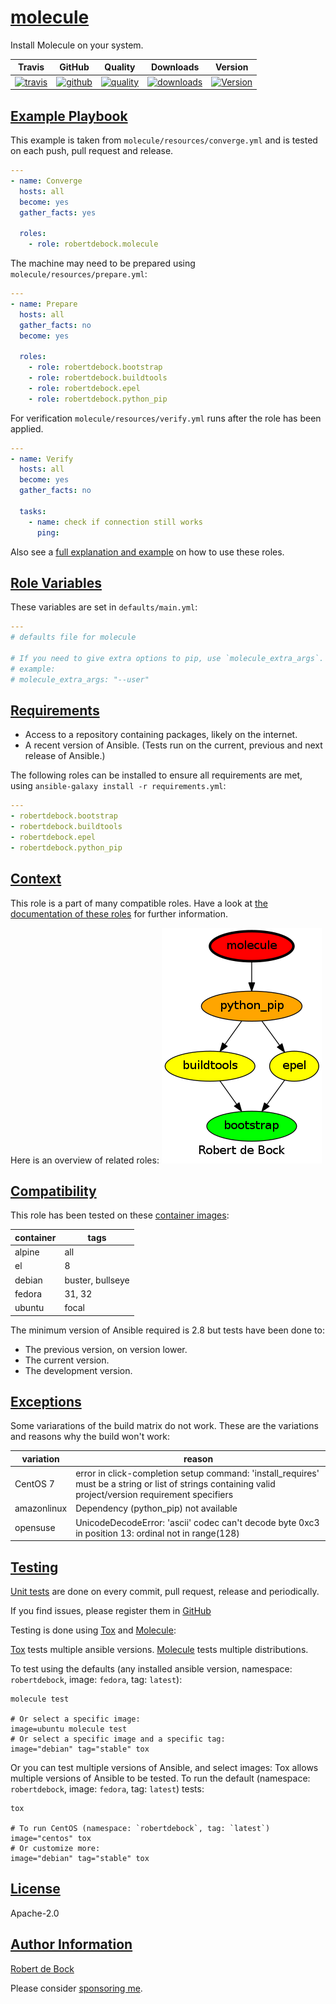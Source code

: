 # [molecule](#molecule)

Install Molecule on your system.

|Travis|GitHub|Quality|Downloads|Version|
|------|------|-------|---------|-------|
|[![travis](https://travis-ci.com/robertdebock/ansible-role-molecule.svg?branch=master)](https://travis-ci.com/robertdebock/ansible-role-molecule)|[![github](https://github.com/robertdebock/ansible-role-molecule/workflows/Ansible%20Molecule/badge.svg)](https://github.com/robertdebock/ansible-role-molecule/actions)|[![quality](https://img.shields.io/ansible/quality/35945)](https://galaxy.ansible.com/robertdebock/molecule)|[![downloads](https://img.shields.io/ansible/role/d/35945)](https://galaxy.ansible.com/robertdebock/molecule)|[![Version](https://img.shields.io/github/release/robertdebock/ansible-role-molecule.svg)](https://github.com/robertdebock/ansible-role-molecule/releases/)|

## [Example Playbook](#example-playbook)

This example is taken from `molecule/resources/converge.yml` and is tested on each push, pull request and release.
```yaml
---
- name: Converge
  hosts: all
  become: yes
  gather_facts: yes

  roles:
    - role: robertdebock.molecule
```

The machine may need to be prepared using `molecule/resources/prepare.yml`:
```yaml
---
- name: Prepare
  hosts: all
  gather_facts: no
  become: yes

  roles:
    - role: robertdebock.bootstrap
    - role: robertdebock.buildtools
    - role: robertdebock.epel
    - role: robertdebock.python_pip
```

For verification `molecule/resources/verify.yml` runs after the role has been applied.
```yaml
---
- name: Verify
  hosts: all
  become: yes
  gather_facts: no

  tasks:
    - name: check if connection still works
      ping:
```

Also see a [full explanation and example](https://robertdebock.nl/how-to-use-these-roles.html) on how to use these roles.

## [Role Variables](#role-variables)

These variables are set in `defaults/main.yml`:
```yaml
---
# defaults file for molecule

# If you need to give extra options to pip, use `molecule_extra_args`. For
# example:
# molecule_extra_args: "--user"
```

## [Requirements](#requirements)

- Access to a repository containing packages, likely on the internet.
- A recent version of Ansible. (Tests run on the current, previous and next release of Ansible.)

The following roles can be installed to ensure all requirements are met, using `ansible-galaxy install -r requirements.yml`:

```yaml
---
- robertdebock.bootstrap
- robertdebock.buildtools
- robertdebock.epel
- robertdebock.python_pip

```

## [Context](#context)

This role is a part of many compatible roles. Have a look at [the documentation of these roles](https://robertdebock.nl/) for further information.

Here is an overview of related roles:
![dependencies](https://raw.githubusercontent.com/robertdebock/drawings/artifacts/molecule.png "Dependency")

## [Compatibility](#compatibility)

This role has been tested on these [container images](https://hub.docker.com/u/robertdebock):

|container|tags|
|---------|----|
|alpine|all|
|el|8|
|debian|buster, bullseye|
|fedora|31, 32|
|ubuntu|focal|

The minimum version of Ansible required is 2.8 but tests have been done to:

- The previous version, on version lower.
- The current version.
- The development version.

## [Exceptions](#exceptions)

Some variarations of the build matrix do not work. These are the variations and reasons why the build won't work:

| variation                 | reason                 |
|---------------------------|------------------------|
| CentOS 7 | error in click-completion setup command: 'install_requires' must be a string or list of strings containing valid project/version requirement specifiers |
| amazonlinux | Dependency (python_pip) not available |
| opensuse | UnicodeDecodeError: 'ascii' codec can't decode byte 0xc3 in position 13: ordinal not in range(128) |


## [Testing](#testing)

[Unit tests](https://travis-ci.com/robertdebock/ansible-role-molecule) are done on every commit, pull request, release and periodically.

If you find issues, please register them in [GitHub](https://github.com/robertdebock/ansible-role-molecule/issues)

Testing is done using [Tox](https://tox.readthedocs.io/en/latest/) and [Molecule](https://github.com/ansible/molecule):

[Tox](https://tox.readthedocs.io/en/latest/) tests multiple ansible versions.
[Molecule](https://github.com/ansible/molecule) tests multiple distributions.

To test using the defaults (any installed ansible version, namespace: `robertdebock`, image: `fedora`, tag: `latest`):

```
molecule test

# Or select a specific image:
image=ubuntu molecule test
# Or select a specific image and a specific tag:
image="debian" tag="stable" tox
```

Or you can test multiple versions of Ansible, and select images:
Tox allows multiple versions of Ansible to be tested. To run the default (namespace: `robertdebock`, image: `fedora`, tag: `latest`) tests:

```
tox

# To run CentOS (namespace: `robertdebock`, tag: `latest`)
image="centos" tox
# Or customize more:
image="debian" tag="stable" tox
```

## [License](#license)

Apache-2.0


## [Author Information](#author-information)

[Robert de Bock](https://robertdebock.nl/)

Please consider [sponsoring me](https://github.com/sponsors/robertdebock).
